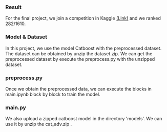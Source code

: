 ### Result
For the final project, we join a competition in Kaggle [(Link)](https://www.kaggle.com/competitions/um-game-playing-strength-of-mcts-variants) and we ranked 282/1610.

### Model & Dataset
In this project, we use the model Catboost with the preprocessed dataset.
The dataset can be obtained by unzip the dataset.zip. We can get the preprocessed dataset by execute the preprocess.py with the unzipped dataset.

### preprocess.py
Once we obtain the preprocessed data, we can execute the blocks in main.ipynb block by block to train the model.

### main.py
We also upload a zipped catboost model in the directory 'models'. We can use it by unzip the cat_adv.zip .